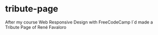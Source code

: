 # tribute-page
After my course Web Responsive Design with FreeCodeCamp I´d made a Tribute Page of René Favaloro
